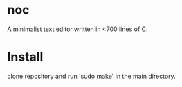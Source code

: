 # noc
A minimalist text editor written in &lt;700 lines of C.

# Install
clone repository and run 'sudo make' in the main directory.
